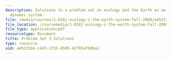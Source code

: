 ```yaml
---
description: Solutions to a problem set on ecology and the Earth as an integrated
  dynamic system.
file: /media/courses/1-018j-ecology-i-the-earth-system-fall-2009/a452316ec4d31f35850542765afb0ba1_MIT1_018JF09_hw3_ans.pdf
file_location: /coursemedia/1-018j-ecology-i-the-earth-system-fall-2009/a452316ec4d31f35850542765afb0ba1_MIT1_018JF09_hw3_ans.pdf
file_type: application/pdf
resourcetype: Document
title: Problem Set 3 Solutions
type: resource
uid: a452316e-c4d3-1f35-8505-42765afb0ba1
---
```

